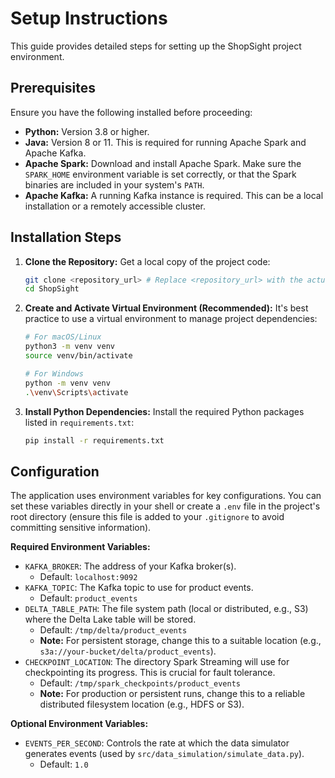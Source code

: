 # Setup Instructions

This guide provides detailed steps for setting up the ShopSight project environment.

## Prerequisites

Ensure you have the following installed before proceeding:

*   **Python:** Version 3.8 or higher.
*   **Java:** Version 8 or 11. This is required for running Apache Spark and Apache Kafka.
*   **Apache Spark:** Download and install Apache Spark. Make sure the `SPARK_HOME` environment variable is set correctly, or that the Spark binaries are included in your system's `PATH`.
*   **Apache Kafka:** A running Kafka instance is required. This can be a local installation or a remotely accessible cluster.

## Installation Steps

1.  **Clone the Repository:**
    Get a local copy of the project code:
    ```bash
    git clone <repository_url> # Replace <repository_url> with the actual URL
    cd ShopSight
    ```

2.  **Create and Activate Virtual Environment (Recommended):**
    It's best practice to use a virtual environment to manage project dependencies:
    ```bash
    # For macOS/Linux
    python3 -m venv venv
    source venv/bin/activate

    # For Windows
    python -m venv venv
    .\venv\Scripts\activate
    ```

3.  **Install Python Dependencies:**
    Install the required Python packages listed in `requirements.txt`:
    ```bash
    pip install -r requirements.txt
    ```

## Configuration

The application uses environment variables for key configurations. You can set these variables directly in your shell or create a `.env` file in the project's root directory (ensure this file is added to your `.gitignore` to avoid committing sensitive information).

**Required Environment Variables:**

*   `KAFKA_BROKER`: The address of your Kafka broker(s). 
    *   Default: `localhost:9092`
*   `KAFKA_TOPIC`: The Kafka topic to use for product events.
    *   Default: `product_events`
*   `DELTA_TABLE_PATH`: The file system path (local or distributed, e.g., S3) where the Delta Lake table will be stored.
    *   Default: `/tmp/delta/product_events`
    *   **Note:** For persistent storage, change this to a suitable location (e.g., `s3a://your-bucket/delta/product_events`).
*   `CHECKPOINT_LOCATION`: The directory Spark Streaming will use for checkpointing its progress. This is crucial for fault tolerance.
    *   Default: `/tmp/spark_checkpoints/product_events`
    *   **Note:** For production or persistent runs, change this to a reliable distributed filesystem location (e.g., HDFS or S3).

**Optional Environment Variables:**

*   `EVENTS_PER_SECOND`: Controls the rate at which the data simulator generates events (used by `src/data_simulation/simulate_data.py`).
    *   Default: `1.0`
